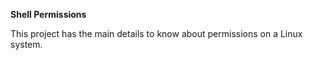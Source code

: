 **Shell Permissions**

This project has the main details to know about permissions on a Linux system.